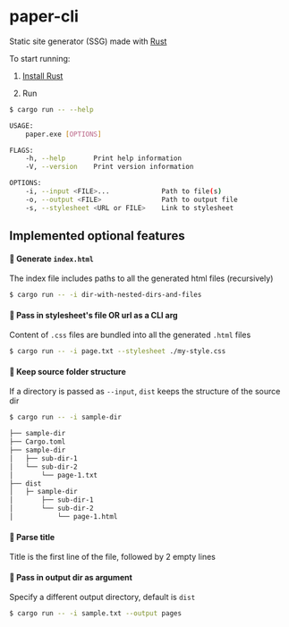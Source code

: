 # paper-cli

Static site generator (SSG) made with [Rust](https://www.rust-lang.org/)

To start running:

1. [Install Rust](https://www.rust-lang.org/tools/install)

2. Run

```bash
$ cargo run -- --help

USAGE:
    paper.exe [OPTIONS]

FLAGS:
    -h, --help       Print help information
    -V, --version    Print version information

OPTIONS:
    -i, --input <FILE>...             Path to file(s)
    -o, --output <FILE>               Path to output file
    -s, --stylesheet <URL or FILE>    Link to stylesheet
```

## Implemented optional features

#### 🎉 Generate `index.html`

The index file includes paths to all the generated html files (recursively)

```bash
$ cargo run -- -i dir-with-nested-dirs-and-files
```

#### 🌟 Pass in stylesheet's file OR url as a CLI arg

Content of `.css` files are bundled into all the generated `.html` files

```bash
$ cargo run -- -i page.txt --stylesheet ./my-style.css
```

#### 🎉 Keep source folder structure

If a directory is passed as `--input`, `dist` keeps the structure of the source dir

```bash
$ cargo run -- -i sample-dir

├── sample-dir
├── Cargo.toml
├── sample-dir
│   ├── sub-dir-1
│   └── sub-dir-2
│       └── page-1.txt
├── dist
│   ├─ sample-dir
│       ├── sub-dir-1
│       └── sub-dir-2
│           └── page-1.html
```

#### 🌟 Parse title

Title is the first line of the file, followed by 2 empty lines

#### 🌟 Pass in output dir as argument

Specify a different output directory, default is `dist`

```bash
$ cargo run -- -i sample.txt --output pages
```
